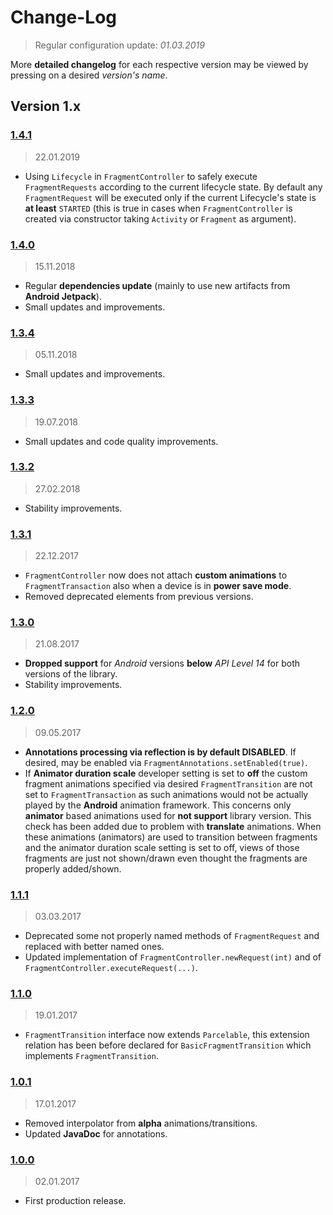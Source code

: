 Change-Log
===============
> Regular configuration update: _01.03.2019_

More **detailed changelog** for each respective version may be viewed by pressing on a desired _version's name_.

## Version 1.x ##

### [1.4.1](https://bitbucket.org/android-universum/fragments/wiki/version/1.x) ###
> 22.01.2019

- Using `Lifecycle` in `FragmentController` to safely execute `FragmentRequests` according to the
  current lifecycle state. By default any `FragmentRequest` will be executed only if the current
  Lifecycle's state is **at least** `STARTED` (this is true in cases when `FragmentController` is
  created via constructor taking `Activity` or `Fragment` as argument).

### [1.4.0](https://bitbucket.org/android-universum/fragments/wiki/version/1.x) ###
> 15.11.2018

- Regular **dependencies update** (mainly to use new artifacts from **Android Jetpack**).
- Small updates and improvements.

### [1.3.4](https://bitbucket.org/android-universum/fragments/wiki/version/1.x) ###
> 05.11.2018

- Small updates and improvements.

### [1.3.3](https://bitbucket.org/android-universum/fragments/wiki/version/1.x) ###
> 19.07.2018

- Small updates and code quality improvements.

### [1.3.2](https://bitbucket.org/android-universum/fragments/wiki/version/1.x) ###
> 27.02.2018

- Stability improvements.

### [1.3.1](https://bitbucket.org/android-universum/fragments/wiki/version/1.x) ###
> 22.12.2017

- `FragmentController` now does not attach **custom animations** to `FragmentTransaction` also when
  a device is in **power save mode**.
- Removed deprecated elements from previous versions.

### [1.3.0](https://bitbucket.org/android-universum/fragments/wiki/version/1.x) ###
> 21.08.2017

- **Dropped support** for _Android_ versions **below** _API Level 14_ for both versions of the library.
- Stability improvements.

### [1.2.0](https://bitbucket.org/android-universum/fragments/wiki/version/1.x) ###
> 09.05.2017

- **Annotations processing via reflection is by default DISABLED**. If desired, may be enabled via
  `FragmentAnnotations.setEnabled(true)`.
- If **Animator duration scale** developer setting is set to **off** the custom fragment animations
  specified via desired `FragmentTransition` are not set to `FragmentTransaction` as such animations
  would not be actually played by the **Android** animation framework. This concerns only **animator**
  based animations used for **not support** library version. This check has been added due to problem
  with **translate** animations. When these animations (animators) are used to transition between
  fragments and the animator duration scale setting is set to off, views of those fragments are just
  not shown/drawn even thought the fragments are properly added/shown.

### [1.1.1](https://bitbucket.org/android-universum/fragments/wiki/version/1.x) ###
> 03.03.2017

- Deprecated some not properly named methods of `FragmentRequest` and replaced with better named ones.
- Updated implementation of `FragmentController.newRequest(int)` and of `FragmentController.executeRequest(...)`.

### [1.1.0](https://bitbucket.org/android-universum/fragments/wiki/version/1.x) ###
> 19.01.2017

- `FragmentTransition` interface now extends `Parcelable`, this extension relation has been before
  declared for `BasicFragmentTransition` which implements `FragmentTransition`.

### [1.0.1](https://bitbucket.org/android-universum/fragments/wiki/version/1.x) ###
> 17.01.2017

- Removed interpolator from **alpha** animations/transitions.
- Updated **JavaDoc** for annotations.

### [1.0.0](https://bitbucket.org/android-universum/fragments/wiki/version/1.x) ###
> 02.01.2017

- First production release.